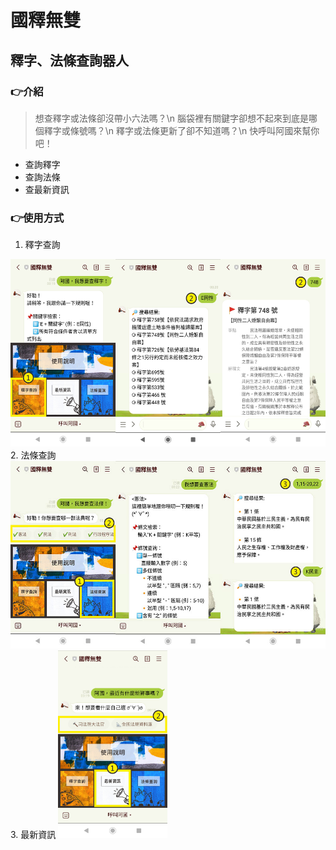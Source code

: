 # 國釋無雙
## 釋字、法條查詢器人

### 👉介紹
> 想查釋字或法條卻沒帶小六法嗎？\n 
> 腦袋裡有關鍵字卻想不起來到底是哪個釋字或條號嗎？\n 
> 釋字或法條更新了卻不知道嗎？\n
快呼叫阿國來幫你吧！
* 查詢釋字
* 查詢法條
* 查最新資訊

### 👉使用方式
1. 釋字查詢
<img src="images/expon.jpg" alt="expon" style="width: auto; height: 300px">
2. 法條查詢
<img src="images/lawNum.jpg" alt="lawNum" style="width: auto; height: 300px">
3. 最新資訊
<img src="images/news.jpg" alt="news" style="width: auto; height: 300px">



